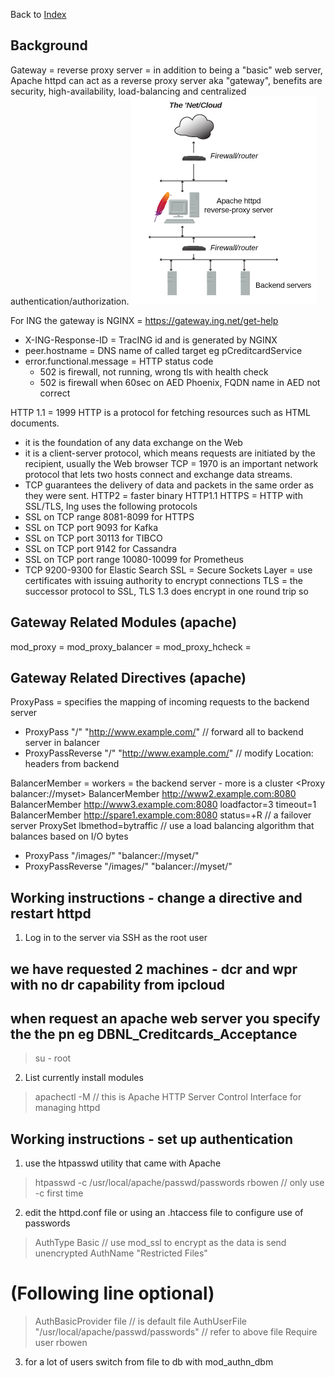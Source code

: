Back to [Index](0-index.md)

## Background
Gateway = reverse proxy server = in addition to being a "basic" web server, Apache httpd can act as a reverse proxy server aka 
"gateway", benefits are security, high-availability, load-balancing and centralized authentication/authorization.
![img_1.png](img_1.png)

For ING the gateway is NGINX = https://gateway.ing.net/get-help 
- X-ING-Response-ID = TracING id and is generated by NGINX
- peer.hostname = DNS name of called target eg pCreditcardService 
- error.functional.message = HTTP status code 
  - 502 is firewall, not running, wrong tls with health check
  - 502 is firewall when 60sec on AED Phoenix, FQDN name in AED not correct

HTTP 1.1 = 1999 HTTP is a protocol for fetching resources such as HTML documents. 
- it is the foundation of any data exchange on the Web
- it is a client-server protocol, which means requests are initiated by the recipient, usually the Web browser
TCP = 1970 is an important network protocol that lets two hosts connect and exchange data streams. 
- TCP guarantees the delivery of data and packets in the same order as they were sent.
HTTP2 = faster binary HTTP1.1 
HTTPS = HTTP with SSL/TLS, Ing uses the following protocols
- SSL on TCP range 8081-8099 for HTTPS
- SSL on TCP port 9093 for Kafka
- SSL on TCP port 30113 for TIBCO
- SSL on TCP port 9142 for Cassandra
- SSL on TCP port range 10080-10099 for Prometheus
- TCP 9200-9300 for Elastic Search
SSL = Secure Sockets Layer = use certificates with issuing authority to encrypt connections
TLS = the successor protocol to SSL, TLS 1.3 does encrypt in one round trip so

## Gateway Related Modules (apache)
mod_proxy =
mod_proxy_balancer = 
mod_proxy_hcheck = 

## Gateway Related Directives (apache)
ProxyPass =  specifies the mapping of incoming requests to the backend server
- ProxyPass "/"  "http://www.example.com/" // forward all to backend server in balancer
- ProxyPassReverse "/"  "http://www.example.com/" // modify Location: headers from backend

BalancerMember = workers = the backend server - more is a cluster
<Proxy balancer://myset>
  BalancerMember http://www2.example.com:8080
  BalancerMember http://www3.example.com:8080 loadfactor=3 timeout=1
  BalancerMember http://spare1.example.com:8080 status=+R // a failover server
  ProxySet lbmethod=bytraffic // use a load balancing algorithm that balances based on I/O bytes
</Proxy>
- ProxyPass        "/images/"  "balancer://myset/"
- ProxyPassReverse "/images/"  "balancer://myset/"

## Working instructions - change a directive and restart httpd
1. Log in to the server via SSH as the root user
## we have requested 2 machines - dcr and wpr with no dr capability from ipcloud
## when request an apache web server you specify the the pn eg DBNL_Creditcards_Acceptance
> su - root
2. List currently install modules
> apachectl -M // this is Apache HTTP Server Control Interface for managing httpd

## Working instructions - set up authentication
1. use the htpasswd utility that came with Apache
> htpasswd -c /usr/local/apache/passwd/passwords rbowen // only use -c first time
2. edit the httpd.conf file or using an .htaccess file to configure use of passwords
> AuthType Basic // use mod_ssl to encrypt as the data is send unencrypted
> AuthName "Restricted Files"
# (Following line optional)
> AuthBasicProvider file // is default file
> AuthUserFile "/usr/local/apache/passwd/passwords" // refer to above file
> Require user rbowen
3. for a lot of users switch from file to db with mod_authn_dbm
